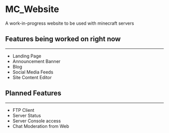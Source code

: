 # MC_Website

A work-in-progress website to be used with minecraft servers


## Features being worked on right now
---
- Landing Page
- Announcement Banner
- Blog
- Social Media Feeds
- Site Content Editor

## Planned Features
---
- FTP Client
- Server Status
- Server Console access
- Chat Moderation from Web